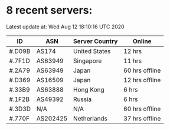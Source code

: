 # 8 recent servers:

Latest update at: Wed Aug 12 18:10:16 UTC 2020

| ID | ASN | Server Country | Online |
| -- | --- | -------------- | ------ |
| #.D09B | AS174 | United States | 12 hrs |
| #.7F1D | AS63949 | Singapore | 11 hrs |
| #.2A79 | AS63949 | Japan | 60 hrs offline |
| #.D369 | AS16509 | Japan | 12 hrs offline |
| #.33B9 | AS63888 | Hong Kong | 6 hrs |
| #.1F2B | AS49392 | Russia | 6 hrs |
| #.3D3D | N/A | N/A | 60 hrs offline |
| #.770F | AS202425 | Netherlands | 37 hrs offline |


